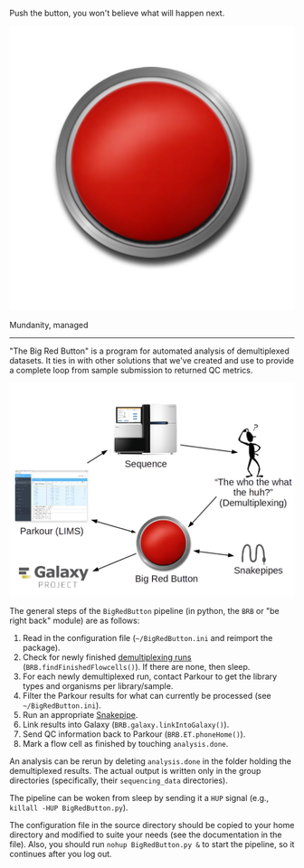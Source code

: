 Push the button, you won't believe what will happen next.

![The button, it will be pushed](button.png)

Mundanity, managed

---

"The Big Red Button" is a program for automated analysis of demultiplexed datasets. It ties in with other solutions that we've created and use to provide a complete loop from sample submission to returned QC metrics.

![The Big Red Button ecosystem](ecosystem.png)

The general steps of the `BigRedButton` pipeline (in python, the `BRB` or "be right back" module) are as follows:

1. Read in the configuration file (`~/BigRedButton.ini` and reimport the package).
2. Check for newly finished [demultiplexing runs](https://github.com/maxplanck-ie/TheWhoTheWhatTheHuh) (`BRB.findFinishedFlowcells()`). If there are none, then sleep.
3. For each newly demultiplexed run, contact Parkour to get the library types and organisms per library/sample.
4. Filter the Parkour results for what can currently be processed (see `~/BigRedButton.ini`).
5. Run an appropriate [Snakepipe](https://github.com/maxplanck-ie/snakepipes).
6. Link results into Galaxy (`BRB.galaxy.linkIntoGalaxy()`).
7. Send QC information back to Parkour (`BRB.ET.phoneHome()`).
8. Mark a flow cell as finished by touching `analysis.done`.

An analysis can be rerun by deleting `analysis.done` in the folder holding the demultiplexed results. The actual output is written only in the group directories (specifically, their `sequencing_data` directories).

The pipeline can be woken from sleep by sending it a `HUP` signal (e.g., `killall -HUP BigRedButton.py`).

The configuration file in the source directory should be copied to your home directory and modified to suite your needs (see the documentation in the file). Also, you should run `nohup BigRedButton.py &` to start the pipeline, so it continues after you log out.
